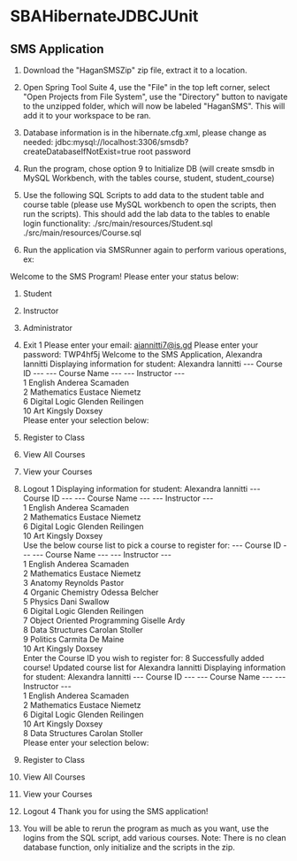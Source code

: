 # SBAHibernateJDBCJUnit
SMS Application
-----------------------
1. Download the "HaganSMSZip" zip file, extract it to a location.

2. Open Spring Tool Suite 4, use the "File" in the top left corner, select "Open Projects from File System", use the "Directory" button to navigate to the unzipped folder, which will now be labeled "HaganSMS". This will add it to your workspace to be ran.

3. Database information is in the hibernate.cfg.xml, please change as needed:
    	<property name="connection.url">jdbc:mysql://localhost:3306/smsdb?createDatabaseIfNotExist=true</property>
    	<property name="connection.username">root</property>
    	<property name="connection.password">password</property>

4. Run the program, chose option 9 to Initialize DB (will create smsdb in MySQL Workbench, with the tables course, student, student_course)

5. Use the following SQL Scripts to add data to the student table and course table (please use MySQL workbench to open the scripts, then run the scripts). This should add the lab data to the tables to enable login functionality:
./src/main/resources/Student.sql
./src/main/resources/Course.sql

6. Run the application via SMSRunner again to perform various operations, ex:

Welcome to the SMS Program!
Please enter your status below: 
1. Student
2. Instructor
3. Administrator
4. Exit
1
Please enter your email: 
aiannitti7@is.gd
Please enter your password: 
TWP4hf5j
Welcome to the SMS Application, Alexandra Iannitti
Displaying information for student: Alexandra Iannitti
--- Course ID ---              --- Course Name ---            --- Instructor ---            
1                              English                        Anderea Scamaden              
2                              Mathematics                    Eustace Niemetz               
6                              Digital Logic                  Glenden Reilingen             
10                             Art                            Kingsly Doxsey                
Please enter your selection below: 
1. Register to Class
2. View All Courses
3. View your Courses
4. Logout
1
Displaying information for student: Alexandra Iannitti
--- Course ID ---              --- Course Name ---            --- Instructor ---            
1                              English                        Anderea Scamaden              
2                              Mathematics                    Eustace Niemetz               
6                              Digital Logic                  Glenden Reilingen             
10                             Art                            Kingsly Doxsey                
Use the below course list to pick a course to register for:
--- Course ID ---              --- Course Name ---            --- Instructor ---            
1                              English                        Anderea Scamaden              
2                              Mathematics                    Eustace Niemetz               
3                              Anatomy                        Reynolds Pastor               
4                              Organic Chemistry              Odessa Belcher                
5                              Physics                        Dani Swallow                  
6                              Digital Logic                  Glenden Reilingen             
7                              Object Oriented Programming    Giselle Ardy                  
8                              Data Structures                Carolan Stoller               
9                              Politics                       Carmita De Maine              
10                             Art                            Kingsly Doxsey                
Enter the Course ID you wish to register for:
8
Successfully added course!
Updated course list for Alexandra Iannitti
Displaying information for student: Alexandra Iannitti
--- Course ID ---              --- Course Name ---            --- Instructor ---            
1                              English                        Anderea Scamaden              
2                              Mathematics                    Eustace Niemetz               
6                              Digital Logic                  Glenden Reilingen             
10                             Art                            Kingsly Doxsey                
8                              Data Structures                Carolan Stoller                             
Please enter your selection below: 
1. Register to Class
2. View All Courses
3. View your Courses
4. Logout
4
Thank you for using the SMS application!

7. You will be able to rerun the program as much as you want, use the logins from the SQL script, add various courses. Note: There is no clean database function, only initialize and the scripts in the zip.
